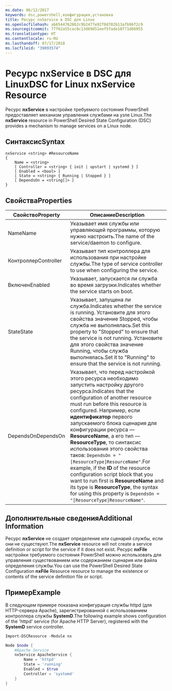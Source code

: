 ```yaml
---
ms.date: 06/12/2017
keywords: dsc,powershell,конфигурация,установка
title: Ресурс nxService в DSC для Linux
ms.openlocfilehash: ab6544762862c9b2477e92f0d782b13afb96f2c9
ms.sourcegitcommit: 77f62a55cac8c13d69d51eef5fade18f71d66955
ms.translationtype: HT
ms.contentlocale: ru-RU
ms.lasthandoff: 07/17/2018
ms.locfileid: "39093574"
---
```

# <a name="dsc-for-linux-nxservice-resource"></a><span data-ttu-id="d2b2e-103">Ресурс nxService в DSC для Linux</span><span class="sxs-lookup"><span data-stu-id="d2b2e-103">DSC for Linux nxService Resource</span></span>

<span data-ttu-id="d2b2e-104">Ресурс **nxService** в настройке требуемого состояния PowerShell предоставляет механизм управления службами на узле Linux.</span><span class="sxs-lookup"><span data-stu-id="d2b2e-104">The **nxService** resource in PowerShell Desired State Configuration (DSC) provides a mechanism to manage services on a Linux node.</span></span>

## <a name="syntax"></a><span data-ttu-id="d2b2e-105">Синтаксис</span><span class="sxs-lookup"><span data-stu-id="d2b2e-105">Syntax</span></span>

```
nxService <string> #ResourceName
{
    Name = <string>
    [ Controller = <string> { init | upstart | systemd } ]
    [ Enabled = <bool> ]
    [ State = <string> { Running | Stopped } ]
    [ DependsOn = <string[]> ]
}
```

## <a name="properties"></a><span data-ttu-id="d2b2e-106">Свойства</span><span class="sxs-lookup"><span data-stu-id="d2b2e-106">Properties</span></span>
|  <span data-ttu-id="d2b2e-107">Свойство</span><span class="sxs-lookup"><span data-stu-id="d2b2e-107">Property</span></span> |  <span data-ttu-id="d2b2e-108">Описание</span><span class="sxs-lookup"><span data-stu-id="d2b2e-108">Description</span></span> |
|---|---|
| <span data-ttu-id="d2b2e-109">Name</span><span class="sxs-lookup"><span data-stu-id="d2b2e-109">Name</span></span>| <span data-ttu-id="d2b2e-110">Указывает имя службы или управляющей программы, которую нужно настроить.</span><span class="sxs-lookup"><span data-stu-id="d2b2e-110">The name of the service/daemon to configure.</span></span>|
| <span data-ttu-id="d2b2e-111">Контроллер</span><span class="sxs-lookup"><span data-stu-id="d2b2e-111">Controller</span></span>| <span data-ttu-id="d2b2e-112">Указывает тип контроллера для использования при настройке службы.</span><span class="sxs-lookup"><span data-stu-id="d2b2e-112">The type of service controller to use when configuring the service.</span></span>|
| <span data-ttu-id="d2b2e-113">Включен</span><span class="sxs-lookup"><span data-stu-id="d2b2e-113">Enabled</span></span>| <span data-ttu-id="d2b2e-114">Указывает, запускается ли служба во время загрузки.</span><span class="sxs-lookup"><span data-stu-id="d2b2e-114">Indicates whether the service starts on boot.</span></span>|
| <span data-ttu-id="d2b2e-115">State</span><span class="sxs-lookup"><span data-stu-id="d2b2e-115">State</span></span>| <span data-ttu-id="d2b2e-116">Указывает, запущена ли служба.</span><span class="sxs-lookup"><span data-stu-id="d2b2e-116">Indicates whether the service is running.</span></span> <span data-ttu-id="d2b2e-117">Установите для этого свойства значение Stopped, чтобы служба не выполнялась.</span><span class="sxs-lookup"><span data-stu-id="d2b2e-117">Set this property to "Stopped" to ensure that the service is not running.</span></span> <span data-ttu-id="d2b2e-118">Установите для этого свойства значение Running, чтобы служба выполнялась.</span><span class="sxs-lookup"><span data-stu-id="d2b2e-118">Set it to "Running" to ensure that the service is not running.</span></span>|
| <span data-ttu-id="d2b2e-119">DependsOn</span><span class="sxs-lookup"><span data-stu-id="d2b2e-119">DependsOn</span></span> | <span data-ttu-id="d2b2e-120">Указывает, что перед настройкой этого ресурса необходимо запустить настройку другого ресурса.</span><span class="sxs-lookup"><span data-stu-id="d2b2e-120">Indicates that the configuration of another resource must run before this resource is configured.</span></span> <span data-ttu-id="d2b2e-121">Например, если **идентификатор** первого запускаемого блока сценария для конфигурации ресурса — **ResourceName**, а его тип — **ResourceType**, то синтаксис использования этого свойства таков: `DependsOn = "[ResourceType]ResourceName"`.</span><span class="sxs-lookup"><span data-stu-id="d2b2e-121">For example, if the **ID** of the resource configuration script block that you want to run first is **ResourceName** and its type is **ResourceType**, the syntax for using this property is `DependsOn = "[ResourceType]ResourceName"`.</span></span>|

## <a name="additional-information"></a><span data-ttu-id="d2b2e-122">Дополнительные сведения</span><span class="sxs-lookup"><span data-stu-id="d2b2e-122">Additional Information</span></span>

<span data-ttu-id="d2b2e-123">Ресурс **nxService** не создает определение или сценарий службы, если они не существуют.</span><span class="sxs-lookup"><span data-stu-id="d2b2e-123">The **nxService** resource will not create a service definition or script for the service if it does not exist.</span></span> <span data-ttu-id="d2b2e-124">Ресурс **nxFile** настройки требуемого состояния PowerShell можно использовать для управления существованием или содержанием сценария или файла определения службы.</span><span class="sxs-lookup"><span data-stu-id="d2b2e-124">You can use the PowerShell Desired State Configuration **nxFile** Resource resource to manage the existence or contents of the service definition file or script.</span></span>

## <a name="example"></a><span data-ttu-id="d2b2e-125">Пример</span><span class="sxs-lookup"><span data-stu-id="d2b2e-125">Example</span></span>

<span data-ttu-id="d2b2e-126">В следующем примере показана конфигурация службы httpd (для HTTP-сервера Apache), зарегистрированной с использованием контроллера службы **SystemD**.</span><span class="sxs-lookup"><span data-stu-id="d2b2e-126">The following example shows configuration of the 'httpd' service (for Apache HTTP Server), registered with the **SystemD** service controller.</span></span>

```powershell
Import-DSCResource -Module nx

Node $node {
    #Apache Service
    nxService ApacheService {
        Name = 'httpd'
        State = 'running'
        Enabled = $true
        Controller = 'systemd'
    }
}
```